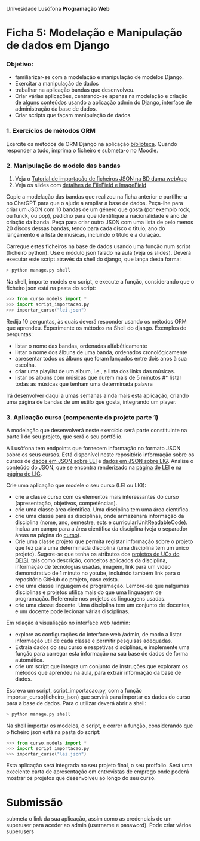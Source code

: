 Univesidade Lusófona
**Programação Web**

# Ficha 5: Modelação e Manipulação de dados em Django

### Objetivo:
* familiarizar-se com a modelação e manipulação de modelos Django.
* Exercitar a manipulação de dados
* trabalhar na aplicação bandas que desenvolveu.
* Criar várias aplicações, centrando-se apenas na modelação e criação de alguns conteúdos usando a aplicação admin do Django, interface de administração da base de dados.
* Criar scripts que façam manipulação de dados.
 
<!--
### 0. Aplicação Pessoas no PC

* siga os passos do [tutorial](pw-24-04-criacao-de-app-no-pc.pdf) para criar uma primeira aplicação em Django no seu PC
-->


### 1. Exercícios de métodos ORM

Exercite os métodos de ORM Django na aplicação [biblioteca](https://bibliotecadeisi.pythonanywhere.com/shell/). Quando responder a tudo, imprima o ficheiro e submeta-o no Moodle. 


### 2. Manipulação do modelo das bandas

1. Veja o [Tutorial de importação de ficheiros JSON na BD duma webApp](https://github.com/ULHT-PW/importar-json)
1. Veja os slides com [detalhes de FileField e ImageField](![image](https://github.com/ULHT-PW/pw-24-05-ficha-modelacao/assets/42048382/a7024db1-eeb2-4978-b9c7-95b6b29a26d4)
)

Copie a modelação das bandas que realizou na ficha anterior e partilhe-a no ChatGPT para que o ajude a ampliar a base de dados. Peça-lhe para criar um JSON com 10 bandas de um género que gosta (por exemplo rock, ou funck, ou pop), pedidno para que identifique a nacionalidade e ano de criação da banda. Peça para criar outro JSON com uma lista de pelo menos 20 discos dessas bandas, tendo para cada disco o titulo, ano do lançamento e a lista de musicas, incluindo o titulo e a duração.

Carregue estes ficheiros na base de dados usando uma função num script (ficheiro python). Use o módulo json falado na aula (veja os slides). Deverá executar este script através da shell do django, que lança desta forma:

```Bash
> python manage.py shell
```

Na shell, importe models e o script, e execute a função, considerando que o ficheiro json está na pasta do script:
```Python
>>> from curso.models import *
>>> import script_importacao.py
>>> importar_curso("lei.json")
```

Redija 10 perguntas, às quais deverá responder usando os métodos ORM que aprendeu. Experimente os métodos na Shell do django. Exemplos de perguntas: 
* listar o nome das bandas, ordenadas alfabéticamente
* listar o nome dos álbuns de uma banda, ordenados cronológicamente
* apresentar todos os álbuns que foram lançados entre dois anos à sua escolha.
* criar uma playlist de um album, i.e., a lista dos links das músicas.
* listar os albuns com músicas que durem mais de 5 minutos
#* listar todas as músicas que tenham uma determinada palavra

Irá desenvolver daqui a umas semanas ainda mais esta aplicação, criando uma página de bandas de um estilo que gosta, integrando um player.

### 3. Aplicação curso (componente do projeto parte 1)

A modelação que desenvolverá neste exercício será parte constituinte na parte 1 do seu projeto, que será o seu portfólio.

A Lusófona tem endpoints que fornecem informação no formato JSON sobre os seus cursos. Está disponível neste repositório informação sobre os cursos de [dados em JSON sobre LEI](lei.json) e [dados em JSON sobre LIG](lig.json). Analise o conteúdo do JSON, que se encontra renderizado na [página de LEI](https://informatica.ulusofona.pt/ensino/licenciaturas/engenharia-informatica/) e na [página de LIG](https://informatica.ulusofona.pt/ensino/licenciaturas/informatica-de-gestao/).

Crie uma aplicação que modele o seu curso (LEI ou LIG):
* crie a classe curso com os elementos mais interessantes do curso (apresentação, objetivos, competências).
* crie uma classe área cientifica. Uma disciplina tem uma área científica.
* crie uma classe para as disciplinas, onde armazenará informação da disciplina (nome, ano, semestre, ects e curricularIUnitReadableCode). Inclua um campo para a área científica da disciplina (veja o separador áreas na página do [curso](https://informatica.ulusofona.pt/projetos-de-unidades-curriculares)).
* Crie uma classe projeto que permita registar informação sobre o projeto que fez para uma determinada disciplina (uma disciplina tem um único projeto). Sugere-se que tenha os atributos dos [projetos de UCs do DEISI](https://informatica.ulusofona.pt/projetos-de-unidades-curriculares/), tais como descrição, conceitos aplicados da disciplina, informação de tecnologias usadas, imagem, link para um video demonstrativo de 1 minuto no yotube, incluindo também link para o repositório GitHub do projeto, caso exista. 
* crie uma classe linguagem de programação. Lembre-se que nalgumas disciplinas e projetos utiliza mais do que uma linguagem de programação. Referencie nos projetos as linguagens usadas.
* crie uma classe docente. Uma disciplina tem um conjunto de docentes, e um docente pode lecionar várias disciplinas.

Em relação à visualiação no interface web /admin:
* explore as configurações do interface web /admin, de modo a listar informação util de cada classe e permitir pesquisas adequadas.
* Extraia dados do seu curso e respetivas disciplinas, e implemente uma função para carregar esta informação na sua base de dados de forma automática.
* crie um script que integra um conjunto de instruções que exploram os métodos que aprendeu na aula, para extrair informação da base de dados. 

Escreva um script, script_importacao.py, com a função importar_curso(ficheiro_json) que servirá para importar os dados do curso para a base de dados. Para o utilizar deverá abrir a shell:

```Bash
> python manage.py shell
```

Na shell importar os modelos, o script, e correr a função, considerando que o ficheiro json está na pasta do script:
```Python
>>> from curso.models import *
>>> import script_importacao.py
>>> importar_curso("lei.json")
```

Esta aplicação será integrada no seu projeto final, o seu protfolio. Será uma excelente carta de apresentação em entrevistas de emprego onde poderá mostrar os projetos que desenvolveu ao longo do seu curso.


# Submissão

submeta o link da sua aplicação, assim como as credenciais de um superuser para aceder ao admin (username e password). Pode criar vários superusers
